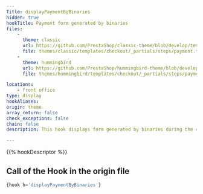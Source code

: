 ```yaml
---
Title: displayPaymentByBinaries
hidden: true
hookTitle: Payment form generated by binaries
files:
    -
      theme: classic
      url: https://github.com/PrestaShop/classic-theme/blob/develop/templates/checkout/_partials/steps/payment.tpl
      file: themes/classic/templates/checkout/_partials/steps/payment.tpl
    -
      theme: hummingbird
      url: https://github.com/PrestaShop/hummingbird-theme/blob/develop/templates/checkout/_partials/steps/payment.tpl
      file: themes/hummingbird/templates/checkout/_partials/steps/payment.tpl

locations:
    - front office
type: display
hookAliases: 
origin: theme
array_return: false
check_exceptions: false
chain: false
description: This hook displays form generated by binaries during the checkout

---
```


{{% hookDescriptor %}}

## Call of the Hook in the origin file

```php
{hook h='displayPaymentByBinaries'}
```
